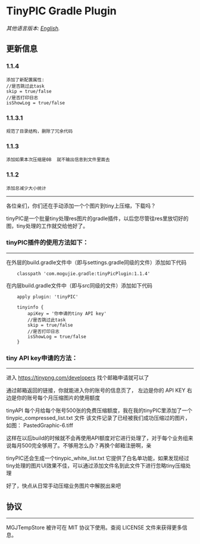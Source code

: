#  TinyPIC Gradle Plugin #


*其他语言版本: [English](README.md).*

## 更新信息
### 1.1.4
    添加了新配置属性:
    //是否跳过此task
    skip = true/false 
    //是否打印日志
    isShowLog = true/false

### 1.1.3.1
    规范了目录结构，删除了冗余代码
### 1.1.3
    添加如果本次压缩是0B  就不输出信息到文件里面去
### 1.1.2
    添加总减少大小统计

***

各位亲们，你们还在手动添加一个个图片到tiny上压缩，下载吗？

tinyPIC是一个批量tiny处理res图片的gradle插件，以后您尽管往res里放切好的图，tiny处理的工作就交给他好了。

### tinyPIC插件的使用方法如下：
***
在外层的build.gradle文件中（即与settings.gradle同级的文件）添加如下代码

 	    classpath 'com.mogujie.gradle:tinyPicPlugin:1.1.4'
 	
在内层build.gradle文件中（即与src同级的文件）添加如下代码



 	    apply plugin: 'tinyPIC'
    
        tinyinfo {
            apiKey = '你申请的tiny API key'
            //是否跳过此task
            skip = true/false 
            //是否打印日志
            isShowLog = true/false
        }



### tiny API key申请的方法：
***

进入	https://tinypng.com/developers 
找个邮箱申请就可以了



通过邮箱返回的链接，你就能进入你的账号的信息页了，
左边是你的 API KEY 
右边是你的账号每个月压缩图片的使用额度


tinyAPI 每个月给每个账号500张的免费压缩额度，我在我的tinyPIC里添加了一个tinypic_compressed_list.txt 文件
该文件记录了已经被我们成功压缩过的图片，如图：
PastedGraphic-6.tiff

这样在以后build的时候就不会再使用API额度对它进行处理了，对于每个业务组来说每月500完全够用了。不够用怎么办？再换个邮箱注册啊，亲


tinyPIC还会生成一个tinypic_white_list.txt  它提供了白名单功能，如果发现经过tiny处理的图片UI效果不佳，可以通过添加文件名到此文件下进行忽略tiny压缩处理

好了，快点从日常手动压缩业务图片中解脱出来吧



## 协议
***
MGJTempStore 被许可在 MIT 协议下使用。查阅 LICENSE 文件来获得更多信息。